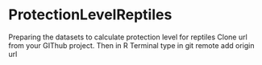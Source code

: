 # ProtectionLevelReptiles
Preparing the datasets to calculate protection level for reptiles
Clone url from your GIThub project. Then in R Terminal type in git remote add origin url
